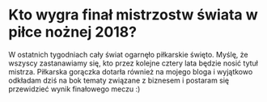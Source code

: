 # Kto wygra finał mistrzostw świata w piłce nożnej 2018?
W ostatnich tygodniach cały świat ogarnęło piłkarskie święto. Myślę, że wszyscy zastanawiamy się, kto przez kolejne cztery lata będzie nosić tytuł mistrza. Piłkarska gorączka dotarła również na mojego bloga i wyjątkowo odkładam dziś na bok tematy związane z biznesem i postaram się przewidzieć wynik finałowego meczu :)
